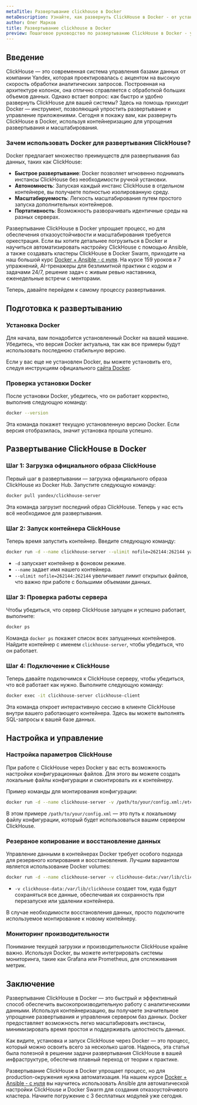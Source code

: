 ```yaml
---
metaTitle: Развертывание clickhouse в Docker
metaDescription: Узнайте, как развернуть ClickHouse в Docker - от установки до конфигурации и мониторинга производительности, шаг за шагом
author: Олег Марков
title: Развертывание clickhouse в Docker
preview: Пошаговое руководство по развертыванию ClickHouse в Docker - упростите установку, настройку и управление производительностью базы данных
---
```


## Введение

ClickHouse — это современная система управления базами данных от компании Yandex, которая проектировалась с акцентом на высокую скорость обработки аналитических запросов. Построенная на архитектуре колонок, она отлично справляется с обработкой больших объемов данных. Однако встает вопрос: как быстро и удобно развернуть ClickHouse для вашей системы? Здесь на помощь приходит Docker — инструмент, позволяющий упростить развертывание и управление приложениями. Сегодня я покажу вам, как развернуть ClickHouse в Docker, используя контейнеризацию для упрощения развертывания и масштабирования.

### Зачем использовать Docker для развертывания ClickHouse?

Docker предлагает множество преимуществ для развертывания баз данных, таких как ClickHouse:

- **Быстрое развертывание**: Docker позволяет мгновенно поднимать инстансы ClickHouse без необходимости ручной установки.
- **Автономность**: Запуская каждый инстанс ClickHouse в отдельном контейнере, вы получаете полностью изолированную среду.
- **Масштабируемость**: Легкость масштабирования путем простого запуска дополнительных контейнеров.
- **Портативность**: Возможность разворачивать идентичные среды на разных серверах.

Развертывание ClickHouse в Docker упрощает процесс, но для обеспечения отказоустойчивости и масштабирования требуется оркестрация. Если вы хотите детальнее погрузиться в Docker и научиться автоматизировать настройку ClickHouse с помощью Ansible, а также создавать кластеры ClickHouse в Docker Swarm, приходите на наш большой курс [Docker + Ansible - с нуля](https://purpleschool.ru/course/docker?utm_source=knowledgebase&utm_medium=text&utm_campaign=Razvertyvanie_clickhouse_v_Docker). На курсе 159 уроков и 7 упражнений, AI-тренажеры для безлимитной практики с кодом и задачами 24/7, решение задач с живым ревью наставника, еженедельные встречи с менторами.

Теперь, давайте перейдем к самому процессу развертывания.

## Подготовка к развертыванию

### Установка Docker

Для начала, вам понадобится установленный Docker на вашей машине. Убедитесь, что версия Docker актуальна, так как все примеры будут использовать последнюю стабильную версию.

Если у вас еще не установлен Docker, вы можете установить его, следуя инструкциям официального [сайта Docker](https://docs.docker.com/get-docker/).

### Проверка установки Docker

После установки Docker, убедитесь, что он работает корректно, выполнив следующую команду:

```bash
docker --version
```

Эта команда покажет текущую установленную версию Docker. Если версия отобразилась, значит установка прошла успешно.

## Развертывание ClickHouse в Docker

### Шаг 1: Загрузка официального образа ClickHouse

Первый шаг в развертывании — загрузка официального образа ClickHouse из Docker Hub. Запустите следующую команду:

```bash
docker pull yandex/clickhouse-server
```

Эта команда загрузит последний образ ClickHouse. Теперь у нас есть всё необходимое для развертывания.

### Шаг 2: Запуск контейнера ClickHouse

Теперь время запустить контейнер. Введите следующую команду:

```bash
docker run -d --name clickhouse-server --ulimit nofile=262144:262144 yandex/clickhouse-server
```

- `-d` запускает контейнер в фоновом режиме.
- `--name` задает имя нашего контейнера.
- `--ulimit nofile=262144:262144` увеличивает лимит открытых файлов, что важно при работе с большими объемами данных.

### Шаг 3: Проверка работы сервера

Чтобы убедиться, что сервер ClickHouse запущен и успешно работает, выполните:

```bash
docker ps
```

Команда `docker ps` покажет список всех запущенных контейнеров. Найдите контейнер с именем `clickhouse-server`, чтобы убедиться, что он работает.

### Шаг 4: Подключение к ClickHouse

Теперь давайте подключимся к ClickHouse серверу, чтобы убедиться, что всё работает как нужно. Выполните следующую команду:

```bash
docker exec -it clickhouse-server clickhouse-client
```

Эта команда откроет интерактивную сессию в клиенте ClickHouse внутри вашего работающего контейнера. Здесь вы можете выполнять SQL-запросы к вашей базе данных.

## Настройка и управление

### Настройка параметров ClickHouse

При работе с ClickHouse через Docker у вас есть возможность настройки конфигурационных файлов. Для этого вы можете создать локальные файлы конфигурации и смонтировать их к контейнеру.

Пример команды для монтирования конфигурации:

```bash
docker run -d --name clickhouse-server -v /path/to/your/config.xml:/etc/clickhouse-server/config.xml yandex/clickhouse-server
```

В этом примере `/path/to/your/config.xml` — это путь к локальному файлу конфигурации, который будет использоваться вашим сервером ClickHouse.

### Резервное копирование и восстановление данных

Управление данными в контейнерах Docker требует особого подхода для резервного копирования и восстановления. Лучшим вариантом является использование Docker volumes:

```bash
docker run -d --name clickhouse-server -v clickhouse-data:/var/lib/clickhouse yandex/clickhouse-server
```

- `-v clickhouse-data:/var/lib/clickhouse` создает том, куда будут сохраняться все данные, обеспечивая их сохранность при перезапуске или удалении контейнера.

В случае необходимости восстановления данных, просто подключите используемое монтирование к новому контейнеру.

### Мониторинг производительности

Понимание текущей загрузки и производительности ClickHouse крайне важно. Используя Docker, вы можете интегрировать системы мониторинга, такие как Grafana или Prometheus, для отслеживания метрик.

## Заключение

Развертывание ClickHouse в Docker — это быстрый и эффективный способ обеспечить высокопроизводительную работу с аналитическими данными. Используя контейнеризацию, вы получаете значительное упрощение развертывания и управления сервером баз данных. Docker предоставляет возможность легко масштабировать инстансы, минимизировать время простоя и поддерживать целостность данных.

Как видите, установка и запуск ClickHouse через Docker — это процесс, который можно освоить всего за несколько шагов. Надеюсь, эта статья была полезной в решении задачи развертывания ClickHouse в вашей инфраструктуре, обеспечив плавный переход от теории к практике.

Развертывание ClickHouse в Docker упрощает процесс, но для production-окружения нужна автоматизация. На нашем курсе [Docker + Ansible - с нуля](https://purpleschool.ru/course/docker?utm_source=knowledgebase&utm_medium=text&utm_campaign=Razvertyvanie_clickhouse_v_Docker) вы научитесь использовать Ansible для автоматической настройки ClickHouse и Docker Swarm для создания отказоустойчивого кластера. Начните погружение с 3 бесплатных модулей уже сегодня.

